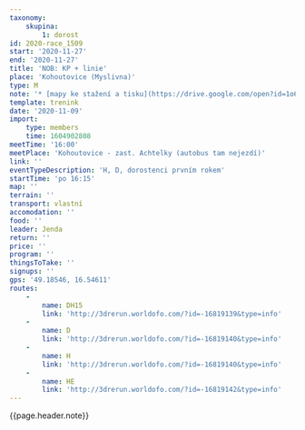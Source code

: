 ```yaml
---
taxonomy:
    skupina:
        1: dorost
id: 2020-race_1509
start: '2020-11-27'
end: '2020-11-27'
title: 'NOB: KP + linie'
place: 'Kohoutovice (Myslivna)'
type: M
note: '* [mapy ke stažení a tisku](https://drive.google.com/open?id=1o6gXpYrwos6kvOjGv-Ky_VWdKYpXKyw5)'
template: trenink
date: '2020-11-09'
import:
    type: members
    time: 1604902808
meetTime: '16:00'
meetPlace: 'Kohoutovice - zast. Achtelky (autobus tam nejezdí)'
link: ''
eventTypeDescription: 'H, D, dorostenci prvním rokem'
startTime: 'po 16:15'
map: ''
terrain: ''
transport: vlastní
accomodation: ''
food: ''
leader: Jenda
return: ''
price: ''
program: ''
thingsToTake: ''
signups: ''
gps: '49.18546, 16.54611'
routes:
    -
        name: DH15
        link: 'http://3drerun.worldofo.com/?id=-16819139&type=info'
    -
        name: D
        link: 'http://3drerun.worldofo.com/?id=-16819140&type=info'
    -
        name: H
        link: 'http://3drerun.worldofo.com/?id=-16819140&type=info'
    -
        name: HE
        link: 'http://3drerun.worldofo.com/?id=-16819142&type=info'
---
```


{{page.header.note}}
